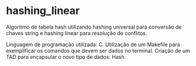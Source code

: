 # hashing_linear
Algoritmo de tabela hash utilizando hashing universal para conversão de chaves string e hashing linear para resolução de conflitos.

Linguagem de programação utilizada: C.
Utilização de um Makefile para exemplificar os comandos que devem ser dados no terminal.
Criação de um TAD para encapsular o novo tipo de dados: Hash.
